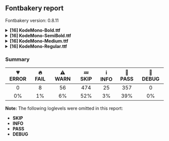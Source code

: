 ## Fontbakery report

Fontbakery version: 0.8.11

<details><summary><b>[16] KodeMono-Bold.ttf</b></summary><div><details><summary>🔥 <b>FAIL:</b> Ensure soft_dotted characters lose their dot when combined with marks that replace the dot. (<a href="https://font-bakery.readthedocs.io/en/stable/fontbakery/profiles/universal.html#com.google.fonts/check/soft_dotted">com.google.fonts/check/soft_dotted</a>)</summary><div>


* 🔥 **FAIL** The dot of soft dotted characters used in orthographies must disappear in the following strings: i̊ i̋ i̍ i̐ i̓ j̀ j́ j̃ j̄ j̈ j̑ į̀ į́ į̂ į̃ į̄ į̌

The dot of soft dotted characters should disappear in other cases, for example: i̅ i̇ ỉ ǐ i̎ ȉ ȋ i̒ i̔ i̖̅ i̖̇ ỉ̖ i̖̊ i̖̋ ǐ̖ i̖̍ i̖̎ ȉ̖ i̖̐ ȋ̖ [code: soft-dotted]
</div></details><details><summary>🔥 <b>FAIL:</b> Checking correctness of monospaced metadata. (<a href="https://font-bakery.readthedocs.io/en/stable/fontbakery/profiles/name.html#com.google.fonts/check/monospace">com.google.fonts/check/monospace</a>)</summary><div>


* 🔥 **FAIL** The PANOSE numbers are incorrect for a monospaced font. Note: Family Type is set to 0, which does not seem right. [code: mono-bad-panose]
* ⚠ **WARN** The OpenType spec recomments at https://learn.microsoft.com/en-us/typography/opentype/spec/recom#hhea-table that hhea.numberOfHMetrics be set to 3 but this font has 1 instead.
Please read https://github.com/fonttools/fonttools/issues/3014 to decide whether this makes sense for your font. [code: bad-numberOfHMetrics]
</div></details><details><summary>⚠ <b>WARN:</b> Checking OS/2 achVendID. (<a href="https://font-bakery.readthedocs.io/en/stable/fontbakery/profiles/googlefonts.html#com.google.fonts/check/vendor_id">com.google.fonts/check/vendor_id</a>)</summary><div>


* ⚠ **WARN** OS/2 VendorID value 'KDA ' is not yet recognized. If you registered it recently, then it's safe to ignore this warning message. Otherwise, you should set it to your own unique 4 character code, and register it with Microsoft at https://www.microsoft.com/typography/links/vendorlist.aspx
 [code: unknown]
</div></details><details><summary>⚠ <b>WARN:</b> License URL matches License text on name table? (<a href="https://font-bakery.readthedocs.io/en/stable/fontbakery/profiles/googlefonts.html#com.google.fonts/check/name/license_url">com.google.fonts/check/name/license_url</a>)</summary><div>


* ⚠ **WARN** Please consider using HTTPS URLs at name table entry [plat=3, enc=1, name=14] [code: http-in-license-info]
</div></details><details><summary>⚠ <b>WARN:</b> Check font follows the Google Fonts vertical metric schema (<a href="https://font-bakery.readthedocs.io/en/stable/fontbakery/profiles/googlefonts.html#com.google.fonts/check/vertical_metrics">com.google.fonts/check/vertical_metrics</a>)</summary><div>


* ⚠ **WARN** We recommend the absolute sum of the hhea metrics should be between 1.2-1.5x of the font's upm. This font has 1.549x (3098) [code: bad-hhea-range]
</div></details><details><summary>⚠ <b>WARN:</b> Ensure Stylistic Sets have description. (<a href="https://font-bakery.readthedocs.io/en/stable/fontbakery/profiles/googlefonts.html#com.google.fonts/check/stylisticset_description">com.google.fonts/check/stylisticset_description</a>)</summary><div>


* ⚠ **WARN** The stylistic set ss03 lacks a description string on the 'name' table. [code: missing-description]
* ⚠ **WARN** The stylistic set ss04 lacks a description string on the 'name' table. [code: missing-description]
* ⚠ **WARN** The stylistic set ss06 lacks a description string on the 'name' table. [code: missing-description]
* ⚠ **WARN** The stylistic set ss07 lacks a description string on the 'name' table. [code: missing-description]
* ⚠ **WARN** The stylistic set ss09 lacks a description string on the 'name' table. [code: missing-description]
* ⚠ **WARN** The stylistic set ss10 lacks a description string on the 'name' table. [code: missing-description]
</div></details><details><summary>⚠ <b>WARN:</b> Ensure fonts have ScriptLangTags declared on the 'meta' table. (<a href="https://font-bakery.readthedocs.io/en/stable/fontbakery/profiles/googlefonts.html#com.google.fonts/check/meta/script_lang_tags">com.google.fonts/check/meta/script_lang_tags</a>)</summary><div>


* ⚠ **WARN** This font file does not have a 'meta' table. [code: lacks-meta-table]
</div></details><details><summary>⚠ <b>WARN:</b> Glyph names are all valid? (<a href="https://font-bakery.readthedocs.io/en/stable/fontbakery/profiles/universal.html#com.google.fonts/check/valid_glyphnames">com.google.fonts/check/valid_glyphnames</a>)</summary><div>


* ⚠ **WARN** The following glyph names may be too long for some legacy systems which may expect a maximum 31-char length limit:
greater_greater_equal_middle.seq, greater_greater_hyphen_middle.seq, greater_greater_hyphen_start.seq and numbersign_underscore_parenleft.liga [code: legacy-long-names]
</div></details><details><summary>⚠ <b>WARN:</b> Check font contains no unreachable glyphs (<a href="https://font-bakery.readthedocs.io/en/stable/fontbakery/profiles/universal.html#com.google.fonts/check/unreachable_glyphs">com.google.fonts/check/unreachable_glyphs</a>)</summary><div>


* ⚠ **WARN** The following glyphs could not be reached by codepoint or substitution rules:

	- acute.case.loclPLK

	- at.spacer

	- braceright.spacer

	- commareversedbelowcomb.case

	- l.spacer

	- parenleft.spacer

	- strokelongoverlay 

	- strokeshortoverlay
 [code: unreachable-glyphs]
</div></details><details><summary>⚠ <b>WARN:</b> Check if each glyph has the recommended amount of contours. (<a href="https://font-bakery.readthedocs.io/en/stable/fontbakery/profiles/universal.html#com.google.fonts/check/contour_count">com.google.fonts/check/contour_count</a>)</summary><div>


* ⚠ **WARN** This check inspects the glyph outlines and detects the total number of contours in each of them. The expected values are infered from the typical ammounts of contours observed in a large collection of reference font families. The divergences listed below may simply indicate a significantly different design on some of your glyphs. On the other hand, some of these may flag actual bugs in the font such as glyphs mapped to an incorrect codepoint. Please consider reviewing the design and codepoint assignment of these to make sure they are correct.

The following glyphs do not have the recommended number of contours:

	- Glyph name: percent	Contours detected: 3	Expected: 5

	- Glyph name: Q	Contours detected: 1	Expected: 2

	- Glyph name: yen	Contours detected: 3	Expected: 1 or 2

	- Glyph name: copyright	Contours detected: 2	Expected: 3

	- Glyph name: softhyphen	Contours detected: 1	Expected: 0

	- Glyph name: Eth	Contours detected: 3	Expected: 2

	- Glyph name: aogonek	Contours detected: 3	Expected: 2

	- Glyph name: Dcroat	Contours detected: 3	Expected: 2

	- Glyph name: dcroat	Contours detected: 3	Expected: 2

	- Glyph name: eogonek	Contours detected: 3	Expected: 2

	- Glyph name: hbar	Contours detected: 2	Expected: 1

	- Glyph name: Lslash	Contours detected: 2	Expected: 1

	- Glyph name: lslash	Contours detected: 2	Expected: 1

	- Glyph name: Tbar	Contours detected: 2	Expected: 1

	- Glyph name: tbar	Contours detected: 2	Expected: 1

	- Glyph name: Uogonek	Contours detected: 2	Expected: 1

	- Glyph name: uogonek	Contours detected: 2	Expected: 1

	- Glyph name: perthousand	Contours detected: 4	Expected: 6 or 7

	- Glyph name: trademark	Contours detected: 1	Expected: 2

	- Glyph name: notalmostequal	Contours detected: 3	Expected: 1

	- Glyph name: Dcroat	Contours detected: 3	Expected: 2

	- Glyph name: Eth	Contours detected: 3	Expected: 2

	- Glyph name: Lslash	Contours detected: 2	Expected: 1

	- Glyph name: Q	Contours detected: 1	Expected: 2

	- Glyph name: Tbar	Contours detected: 2	Expected: 1

	- Glyph name: Uogonek	Contours detected: 2	Expected: 1

	- Glyph name: aogonek	Contours detected: 3	Expected: 2

	- Glyph name: copyright	Contours detected: 2	Expected: 3

	- Glyph name: dcroat	Contours detected: 3	Expected: 2

	- Glyph name: eogonek	Contours detected: 3	Expected: 2

	- Glyph name: hbar	Contours detected: 2	Expected: 1

	- Glyph name: lslash	Contours detected: 2	Expected: 1

	- Glyph name: percent	Contours detected: 3	Expected: 5

	- Glyph name: perthousand	Contours detected: 4	Expected: 6 or 7

	- Glyph name: tbar	Contours detected: 2	Expected: 1

	- Glyph name: trademark	Contours detected: 1	Expected: 2

	- Glyph name: uogonek	Contours detected: 2	Expected: 1 

	- Glyph name: yen	Contours detected: 3	Expected: 1 or 2
 [code: contour-count]
</div></details><details><summary>⚠ <b>WARN:</b> Does the font contain a soft hyphen? (<a href="https://font-bakery.readthedocs.io/en/stable/fontbakery/profiles/universal.html#com.google.fonts/check/soft_hyphen">com.google.fonts/check/soft_hyphen</a>)</summary><div>


* ⚠ **WARN** This font has a 'Soft Hyphen' character. [code: softhyphen]
</div></details><details><summary>⚠ <b>WARN:</b> Check glyphs in mark glyph class are non-spacing. (<a href="https://font-bakery.readthedocs.io/en/stable/fontbakery/profiles/gdef.html#com.google.fonts/check/gdef_spacing_marks">com.google.fonts/check/gdef_spacing_marks</a>)</summary><div>


* ⚠ **WARN** The following spacing glyphs may be in the GDEF mark glyph class by mistake:
	 acute (U+00B4), acute.case (unencoded), acutebelowcomb (U+0317), acutecomb (U+0301), breve (U+02D8), breve.case (unencoded), brevecomb (U+0306), breveinvertedcomb (U+0311), candraBinducomb (U+0310), caroncomb (U+030C), cedilla (U+00B8), cedilla.case (unencoded), cedillacomb (U+0327), circumflex (U+02C6), circumflexcomb (U+0302), commaabovecomb (U+0313), commaaboverightcomb (U+0315), commaaccentcomb (U+0326), commaaccentcomb.salt (unencoded), commabelowcomb.case (unencoded), commareversedabovecomb (U+0314), commareversedbelowcomb.case (unencoded), commaturnedabovecomb (U+0312), dblgravecomb (U+030F), dblvlinecomb (U+030E), dieresis (U+00A8), dieresis.case (unencoded), dieresiscomb (U+0308), dotaccent (U+02D9), dotaccent.case (unencoded), dotaccentcomb (U+0307), hookabovecomb (U+0309), hungarumlaut (U+02DD), hungarumlautcomb (U+030B), macron (U+00AF), macron.case (unencoded), macroncomb (U+0304), ogonek (U+02DB), ogonekcomb (U+0328), overlinecomb (U+0305), period_equal.cv32 (unencoded), quoteleft (U+2018), ring (U+02DA), ring.case (unencoded), ringcomb (U+030A), tilde (U+02DC), tilde.case (unencoded), tildecomb (U+0303) and vlinecomb (U+030D) [code: spacing-mark-glyphs]
</div></details><details><summary>⚠ <b>WARN:</b> Check mark characters are in GDEF mark glyph class. (<a href="https://font-bakery.readthedocs.io/en/stable/fontbakery/profiles/gdef.html#com.google.fonts/check/gdef_mark_chars">com.google.fonts/check/gdef_mark_chars</a>)</summary><div>


* ⚠ **WARN** The following mark characters could be in the GDEF mark glyph class:
	 gravebelowcomb (U+0316) and gravecomb (U+0300) [code: mark-chars]
</div></details><details><summary>⚠ <b>WARN:</b> Check GDEF mark glyph class doesn't have characters that are not marks. (<a href="https://font-bakery.readthedocs.io/en/stable/fontbakery/profiles/gdef.html#com.google.fonts/check/gdef_non_mark_chars">com.google.fonts/check/gdef_non_mark_chars</a>)</summary><div>


* ⚠ **WARN** The following non-mark characters should not be in the GDEF mark glyph class:
	 U+00A8, U+00AF, U+00B4, U+00B8, U+02C6, U+02D8, U+02D9, U+02DA, U+02DB, U+02DC, U+02DD and U+2018 [code: non-mark-chars]
</div></details><details><summary>⚠ <b>WARN:</b> Are there any misaligned on-curve points? (<a href="https://font-bakery.readthedocs.io/en/stable/fontbakery/profiles/<Section: Outline Correctness Checks>.html#com.google.fonts/check/outline_alignment_miss">com.google.fonts/check/outline_alignment_miss</a>)</summary><div>


* ⚠ **WARN** The following glyphs have on-curve points which have potentially incorrect y coordinates:

	* k (U+006B): X=528.0,Y=638.0 (should be at x-height 640?)

	* degree (U+00B0): X=833.0,Y=1448.0 (should be at cap-height 1450?)

	* degree (U+00B0): X=368.0,Y=1448.0 (should be at cap-height 1450?)

	* acircumflex (U+00E2): X=600.0,Y=1448.0 (should be at cap-height 1450?)

	* ebreve (U+0115): X=432.0,Y=1449.0 (should be at cap-height 1450?)

	* ebreve (U+0115): X=753.0,Y=1449.0 (should be at cap-height 1450?)

	* gbreve (U+011F): X=444.0,Y=1448.0 (should be at cap-height 1450?)

	* gbreve (U+011F): X=765.0,Y=1448.0 (should be at cap-height 1450?)

	* Iogonek (U+012E): X=480.0,Y=2.0 (should be at baseline 0?)

	* Iogonek (U+012E): X=720.0,Y=2.0 (should be at baseline 0?)

	* ncaron (U+0148): X=600.0,Y=1451.0 (should be at cap-height 1450?)

	* rcaron (U+0159): X=617.0,Y=1451.0 (should be at cap-height 1450?)

	* scaron (U+0161): X=585.0,Y=1451.0 (should be at cap-height 1450?)

	* zcaron (U+017E): X=600.0,Y=1451.0 (should be at cap-height 1450?)

	* ring (U+02DA): X=834.0,Y=1448.0 (should be at cap-height 1450?)

	* ring (U+02DA): X=369.0,Y=1448.0 (should be at cap-height 1450?)

	* ringcomb (U+030A): X=834.0,Y=1448.0 (should be at cap-height 1450?)

	* ringcomb (U+030A): X=369.0,Y=1448.0 (should be at cap-height 1450?)

	* perthousand (U+2030): X=719.0,Y=-1.0 (should be at baseline 0?) 

	* perthousand (U+2030): X=552.0,Y=-1.0 (should be at baseline 0?) [code: found-misalignments]
</div></details><details><summary>⚠ <b>WARN:</b> Are any segments inordinately short? (<a href="https://font-bakery.readthedocs.io/en/stable/fontbakery/profiles/<Section: Outline Correctness Checks>.html#com.google.fonts/check/outline_short_segments">com.google.fonts/check/outline_short_segments</a>)</summary><div>


* ⚠ **WARN** The following glyphs have segments which seem very short:

	* ampersand (U+0026) contains a short segment L<<917.0,530.0>--<880.0,530.0>>

	* two (U+0032) contains a short segment L<<360.0,232.0>--<360.0,224.0>>

	* five (U+0035) contains a short segment L<<360.0,1020.0>--<369.0,1000.0>>

	* seven (U+0037) contains a short segment L<<840.0,1192.0>--<840.0,1208.0>>

	* eight (U+0038) contains a short segment L<<290.0,684.0>--<278.0,684.0>>

	* B (U+0042) contains a short segment L<<867.0,814.0>--<876.0,814.0>>

	* M (U+004D) contains a short segment L<<360.0,1392.0>--<360.0,1370.0>>

	* M (U+004D) contains a short segment L<<510.0,756.0>--<510.0,788.0>>

	* N (U+004E) contains a short segment L<<376.0,1128.0>--<360.0,1128.0>>

	* S (U+0053) contains a short segment L<<817.0,224.0>--<840.0,243.0>>

	* W (U+0057) contains a short segment L<<415.0,282.0>--<424.0,282.0>>

	* W (U+0057) contains a short segment L<<788.0,281.0>--<796.0,281.0>>

	* Y (U+0059) contains a short segment L<<601.0,838.0>--<605.0,838.0>>

	* Z (U+005A) contains a short segment L<<940.0,855.0>--<961.0,855.0>>

	* Z (U+005A) contains a short segment L<<687.0,631.0>--<706.0,619.0>>

	* Z (U+005A) contains a short segment L<<360.0,260.0>--<360.0,224.0>>

	* Z (U+005A) contains a short segment L<<668.0,855.0>--<644.0,871.0>>

	* a (U+0061) contains a short segment L<<368.0,314.0>--<368.0,310.0>>

	* s (U+0073) contains a short segment L<<760.0,224.0>--<780.0,246.0>>

	* w (U+0077) contains a short segment L<<415.0,275.0>--<424.0,275.0>>

	* w (U+0077) contains a short segment L<<776.0,285.0>--<782.0,285.0>>

	* x (U+0078) contains a short segment L<<299.0,500.0>--<299.0,503.0>>

	* y (U+0079) contains a short segment L<<840.0,0.0>--<840.0,3.0>>

	* z (U+007A) contains a short segment L<<760.0,865.0>--<760.0,872.0>>

	* yen (U+00A5) contains a short segment L<<601.0,838.0>--<605.0,838.0>>

	* section (U+00A7) contains a short segment L<<755.0,224.0>--<775.0,246.0>>

	* ordfeminine (U+00AA) contains a short segment L<<389.0,881.0>--<389.0,878.0>>

	* mu (U+00B5) contains a short segment L<<400.0,0.0>--<386.0,26.0>>

	* Ntilde (U+00D1) contains a short segment L<<376.0,1128.0>--<360.0,1128.0>>

	* Yacute (U+00DD) contains a short segment L<<601.0,838.0>--<605.0,838.0>>

	* agrave (U+00E0) contains a short segment L<<368.0,314.0>--<368.0,310.0>>

	* aacute (U+00E1) contains a short segment L<<368.0,314.0>--<368.0,310.0>>

	* acircumflex (U+00E2) contains a short segment L<<368.0,314.0>--<368.0,310.0>>

	* atilde (U+00E3) contains a short segment L<<368.0,314.0>--<368.0,310.0>>

	* adieresis (U+00E4) contains a short segment L<<368.0,314.0>--<368.0,310.0>>

	* aring (U+00E5) contains a short segment L<<368.0,314.0>--<368.0,310.0>>

	* ae (U+00E6) contains a short segment L<<240.0,314.0>--<240.0,310.0>>

	* yacute (U+00FD) contains a short segment L<<840.0,0.0>--<840.0,3.0>>

	* ydieresis (U+00FF) contains a short segment L<<840.0,0.0>--<840.0,3.0>>

	* amacron (U+0101) contains a short segment L<<368.0,314.0>--<368.0,310.0>>

	* abreve (U+0103) contains a short segment L<<368.0,314.0>--<368.0,310.0>>

	* aogonek (U+0105) contains a short segment L<<368.0,314.0>--<368.0,310.0>>

	* ij (U+0133) contains a short segment L<<709.0,-33.0>--<709.0,-12.0>>

	* Nacute (U+0143) contains a short segment L<<376.0,1128.0>--<360.0,1128.0>>

	* Ncommaaccent (U+0145) contains a short segment L<<376.0,1128.0>--<360.0,1128.0>>

	* Ncaron (U+0147) contains a short segment L<<376.0,1128.0>--<360.0,1128.0>>

	* Eng (U+014A) contains a short segment L<<376.0,1128.0>--<360.0,1128.0>>

	* Sacute (U+015A) contains a short segment L<<817.0,224.0>--<840.0,243.0>>

	* sacute (U+015B) contains a short segment L<<760.0,224.0>--<780.0,246.0>>

	* Scircumflex (U+015C) contains a short segment L<<817.0,224.0>--<840.0,243.0>>

	* scircumflex (U+015D) contains a short segment L<<760.0,224.0>--<780.0,246.0>>

	* Scedilla (U+015E) contains a short segment L<<817.0,224.0>--<840.0,243.0>>

	* scedilla (U+015F) contains a short segment L<<760.0,224.0>--<780.0,246.0>>

	* Scaron (U+0160) contains a short segment L<<817.0,224.0>--<840.0,243.0>>

	* scaron (U+0161) contains a short segment L<<760.0,224.0>--<780.0,246.0>>

	* Wcircumflex (U+0174) contains a short segment L<<415.0,282.0>--<424.0,282.0>>

	* Wcircumflex (U+0174) contains a short segment L<<788.0,281.0>--<796.0,281.0>>

	* wcircumflex (U+0175) contains a short segment L<<415.0,275.0>--<424.0,275.0>>

	* wcircumflex (U+0175) contains a short segment L<<776.0,285.0>--<782.0,285.0>>

	* Ycircumflex (U+0176) contains a short segment L<<601.0,838.0>--<605.0,838.0>>

	* ycircumflex (U+0177) contains a short segment L<<840.0,0.0>--<840.0,3.0>>

	* Ydieresis (U+0178) contains a short segment L<<601.0,838.0>--<605.0,838.0>>

	* Zacute (U+0179) contains a short segment L<<940.0,855.0>--<961.0,855.0>>

	* Zacute (U+0179) contains a short segment L<<687.0,631.0>--<706.0,619.0>>

	* Zacute (U+0179) contains a short segment L<<360.0,260.0>--<360.0,224.0>>

	* Zacute (U+0179) contains a short segment L<<668.0,855.0>--<644.0,871.0>>

	* zacute (U+017A) contains a short segment L<<760.0,865.0>--<760.0,872.0>>

	* Zdotaccent (U+017B) contains a short segment L<<940.0,855.0>--<961.0,855.0>>

	* Zdotaccent (U+017B) contains a short segment L<<687.0,631.0>--<706.0,619.0>>

	* Zdotaccent (U+017B) contains a short segment L<<360.0,260.0>--<360.0,224.0>>

	* Zdotaccent (U+017B) contains a short segment L<<668.0,855.0>--<644.0,871.0>>

	* zdotaccent (U+017C) contains a short segment L<<760.0,865.0>--<760.0,872.0>>

	* Zcaron (U+017D) contains a short segment L<<940.0,855.0>--<961.0,855.0>>

	* Zcaron (U+017D) contains a short segment L<<687.0,631.0>--<706.0,619.0>>

	* Zcaron (U+017D) contains a short segment L<<360.0,260.0>--<360.0,224.0>>

	* Zcaron (U+017D) contains a short segment L<<668.0,855.0>--<644.0,871.0>>

	* zcaron (U+017E) contains a short segment L<<760.0,865.0>--<760.0,872.0>>

	* florin (U+0192) contains a short segment L<<500.0,0.0>--<498.0,0.0>>

	* aeacute (U+01FD) contains a short segment L<<240.0,314.0>--<240.0,310.0>>

	* Scommaaccent (U+0218) contains a short segment L<<817.0,224.0>--<840.0,243.0>>

	* scommaaccent (U+0219) contains a short segment L<<760.0,224.0>--<780.0,246.0>>

	* mu (U+03BC) contains a short segment L<<400.0,0.0>--<386.0,26.0>>

	* Wgrave (U+1E80) contains a short segment L<<415.0,282.0>--<424.0,282.0>>

	* Wgrave (U+1E80) contains a short segment L<<788.0,281.0>--<796.0,281.0>>

	* wgrave (U+1E81) contains a short segment L<<415.0,275.0>--<424.0,275.0>>

	* wgrave (U+1E81) contains a short segment L<<776.0,285.0>--<782.0,285.0>>

	* Wacute (U+1E82) contains a short segment L<<415.0,282.0>--<424.0,282.0>>

	* Wacute (U+1E82) contains a short segment L<<788.0,281.0>--<796.0,281.0>>

	* wacute (U+1E83) contains a short segment L<<415.0,275.0>--<424.0,275.0>>

	* wacute (U+1E83) contains a short segment L<<776.0,285.0>--<782.0,285.0>>

	* Wdieresis (U+1E84) contains a short segment L<<415.0,282.0>--<424.0,282.0>>

	* Wdieresis (U+1E84) contains a short segment L<<788.0,281.0>--<796.0,281.0>>

	* wdieresis (U+1E85) contains a short segment L<<415.0,275.0>--<424.0,275.0>>

	* wdieresis (U+1E85) contains a short segment L<<776.0,285.0>--<782.0,285.0>>

	* Ygrave (U+1EF2) contains a short segment L<<601.0,838.0>--<605.0,838.0>>

	* ygrave (U+1EF3) contains a short segment L<<840.0,0.0>--<840.0,3.0>>

	* trademark (U+2122) contains a short segment L<<784.0,939.0>--<784.0,942.0>>

	* lozenge (U+25CA) contains a short segment L<<604.0,1180.0>--<596.0,1180.0>> 

	* lozenge (U+25CA) contains a short segment L<<596.0,187.0>--<604.0,187.0>> [code: found-short-segments]
</div></details><br></div></details><details><summary><b>[16] KodeMono-SemiBold.ttf</b></summary><div><details><summary>🔥 <b>FAIL:</b> Ensure soft_dotted characters lose their dot when combined with marks that replace the dot. (<a href="https://font-bakery.readthedocs.io/en/stable/fontbakery/profiles/universal.html#com.google.fonts/check/soft_dotted">com.google.fonts/check/soft_dotted</a>)</summary><div>


* 🔥 **FAIL** The dot of soft dotted characters used in orthographies must disappear in the following strings: i̊ i̋ i̍ i̐ i̓ j̀ j́ j̃ j̄ j̈ j̑ į̀ į́ į̂ į̃ į̄ į̌

The dot of soft dotted characters should disappear in other cases, for example: i̅ i̇ ỉ ǐ i̎ ȉ ȋ i̒ i̔ i̖̅ i̖̇ ỉ̖ i̖̊ i̖̋ ǐ̖ i̖̍ i̖̎ ȉ̖ i̖̐ ȋ̖ [code: soft-dotted]
</div></details><details><summary>🔥 <b>FAIL:</b> Checking correctness of monospaced metadata. (<a href="https://font-bakery.readthedocs.io/en/stable/fontbakery/profiles/name.html#com.google.fonts/check/monospace">com.google.fonts/check/monospace</a>)</summary><div>


* 🔥 **FAIL** The PANOSE numbers are incorrect for a monospaced font. Note: Family Type is set to 0, which does not seem right. [code: mono-bad-panose]
* ⚠ **WARN** The OpenType spec recomments at https://learn.microsoft.com/en-us/typography/opentype/spec/recom#hhea-table that hhea.numberOfHMetrics be set to 3 but this font has 1 instead.
Please read https://github.com/fonttools/fonttools/issues/3014 to decide whether this makes sense for your font. [code: bad-numberOfHMetrics]
</div></details><details><summary>⚠ <b>WARN:</b> Checking OS/2 achVendID. (<a href="https://font-bakery.readthedocs.io/en/stable/fontbakery/profiles/googlefonts.html#com.google.fonts/check/vendor_id">com.google.fonts/check/vendor_id</a>)</summary><div>


* ⚠ **WARN** OS/2 VendorID value 'KDA ' is not yet recognized. If you registered it recently, then it's safe to ignore this warning message. Otherwise, you should set it to your own unique 4 character code, and register it with Microsoft at https://www.microsoft.com/typography/links/vendorlist.aspx
 [code: unknown]
</div></details><details><summary>⚠ <b>WARN:</b> License URL matches License text on name table? (<a href="https://font-bakery.readthedocs.io/en/stable/fontbakery/profiles/googlefonts.html#com.google.fonts/check/name/license_url">com.google.fonts/check/name/license_url</a>)</summary><div>


* ⚠ **WARN** Please consider using HTTPS URLs at name table entry [plat=3, enc=1, name=14] [code: http-in-license-info]
</div></details><details><summary>⚠ <b>WARN:</b> Check font follows the Google Fonts vertical metric schema (<a href="https://font-bakery.readthedocs.io/en/stable/fontbakery/profiles/googlefonts.html#com.google.fonts/check/vertical_metrics">com.google.fonts/check/vertical_metrics</a>)</summary><div>


* ⚠ **WARN** We recommend the absolute sum of the hhea metrics should be between 1.2-1.5x of the font's upm. This font has 1.549x (3098) [code: bad-hhea-range]
</div></details><details><summary>⚠ <b>WARN:</b> Ensure Stylistic Sets have description. (<a href="https://font-bakery.readthedocs.io/en/stable/fontbakery/profiles/googlefonts.html#com.google.fonts/check/stylisticset_description">com.google.fonts/check/stylisticset_description</a>)</summary><div>


* ⚠ **WARN** The stylistic set ss03 lacks a description string on the 'name' table. [code: missing-description]
* ⚠ **WARN** The stylistic set ss04 lacks a description string on the 'name' table. [code: missing-description]
* ⚠ **WARN** The stylistic set ss06 lacks a description string on the 'name' table. [code: missing-description]
* ⚠ **WARN** The stylistic set ss07 lacks a description string on the 'name' table. [code: missing-description]
* ⚠ **WARN** The stylistic set ss09 lacks a description string on the 'name' table. [code: missing-description]
* ⚠ **WARN** The stylistic set ss10 lacks a description string on the 'name' table. [code: missing-description]
</div></details><details><summary>⚠ <b>WARN:</b> Ensure fonts have ScriptLangTags declared on the 'meta' table. (<a href="https://font-bakery.readthedocs.io/en/stable/fontbakery/profiles/googlefonts.html#com.google.fonts/check/meta/script_lang_tags">com.google.fonts/check/meta/script_lang_tags</a>)</summary><div>


* ⚠ **WARN** This font file does not have a 'meta' table. [code: lacks-meta-table]
</div></details><details><summary>⚠ <b>WARN:</b> Glyph names are all valid? (<a href="https://font-bakery.readthedocs.io/en/stable/fontbakery/profiles/universal.html#com.google.fonts/check/valid_glyphnames">com.google.fonts/check/valid_glyphnames</a>)</summary><div>


* ⚠ **WARN** The following glyph names may be too long for some legacy systems which may expect a maximum 31-char length limit:
greater_greater_equal_middle.seq, greater_greater_hyphen_middle.seq, greater_greater_hyphen_start.seq and numbersign_underscore_parenleft.liga [code: legacy-long-names]
</div></details><details><summary>⚠ <b>WARN:</b> Check font contains no unreachable glyphs (<a href="https://font-bakery.readthedocs.io/en/stable/fontbakery/profiles/universal.html#com.google.fonts/check/unreachable_glyphs">com.google.fonts/check/unreachable_glyphs</a>)</summary><div>


* ⚠ **WARN** The following glyphs could not be reached by codepoint or substitution rules:

	- acute.case.loclPLK

	- at.spacer

	- braceright.spacer

	- commareversedbelowcomb.case

	- l.spacer

	- parenleft.spacer

	- strokelongoverlay 

	- strokeshortoverlay
 [code: unreachable-glyphs]
</div></details><details><summary>⚠ <b>WARN:</b> Check if each glyph has the recommended amount of contours. (<a href="https://font-bakery.readthedocs.io/en/stable/fontbakery/profiles/universal.html#com.google.fonts/check/contour_count">com.google.fonts/check/contour_count</a>)</summary><div>


* ⚠ **WARN** This check inspects the glyph outlines and detects the total number of contours in each of them. The expected values are infered from the typical ammounts of contours observed in a large collection of reference font families. The divergences listed below may simply indicate a significantly different design on some of your glyphs. On the other hand, some of these may flag actual bugs in the font such as glyphs mapped to an incorrect codepoint. Please consider reviewing the design and codepoint assignment of these to make sure they are correct.

The following glyphs do not have the recommended number of contours:

	- Glyph name: percent	Contours detected: 3	Expected: 5

	- Glyph name: Q	Contours detected: 1	Expected: 2

	- Glyph name: yen	Contours detected: 3	Expected: 1 or 2

	- Glyph name: copyright	Contours detected: 2	Expected: 3

	- Glyph name: softhyphen	Contours detected: 1	Expected: 0

	- Glyph name: Eth	Contours detected: 3	Expected: 2

	- Glyph name: aogonek	Contours detected: 3	Expected: 2

	- Glyph name: Dcroat	Contours detected: 3	Expected: 2

	- Glyph name: dcroat	Contours detected: 3	Expected: 2

	- Glyph name: eogonek	Contours detected: 3	Expected: 2

	- Glyph name: hbar	Contours detected: 2	Expected: 1

	- Glyph name: Lslash	Contours detected: 2	Expected: 1

	- Glyph name: lslash	Contours detected: 2	Expected: 1

	- Glyph name: Tbar	Contours detected: 2	Expected: 1

	- Glyph name: tbar	Contours detected: 2	Expected: 1

	- Glyph name: Uogonek	Contours detected: 2	Expected: 1

	- Glyph name: uogonek	Contours detected: 2	Expected: 1

	- Glyph name: dblgravecomb	Contours detected: 1	Expected: 2

	- Glyph name: perthousand	Contours detected: 4	Expected: 6 or 7

	- Glyph name: trademark	Contours detected: 1	Expected: 2

	- Glyph name: notalmostequal	Contours detected: 3	Expected: 1

	- Glyph name: Dcroat	Contours detected: 3	Expected: 2

	- Glyph name: Eth	Contours detected: 3	Expected: 2

	- Glyph name: Lslash	Contours detected: 2	Expected: 1

	- Glyph name: Q	Contours detected: 1	Expected: 2

	- Glyph name: Tbar	Contours detected: 2	Expected: 1

	- Glyph name: Uogonek	Contours detected: 2	Expected: 1

	- Glyph name: aogonek	Contours detected: 3	Expected: 2

	- Glyph name: copyright	Contours detected: 2	Expected: 3

	- Glyph name: dcroat	Contours detected: 3	Expected: 2

	- Glyph name: eogonek	Contours detected: 3	Expected: 2

	- Glyph name: hbar	Contours detected: 2	Expected: 1

	- Glyph name: lslash	Contours detected: 2	Expected: 1

	- Glyph name: percent	Contours detected: 3	Expected: 5

	- Glyph name: perthousand	Contours detected: 4	Expected: 6 or 7

	- Glyph name: tbar	Contours detected: 2	Expected: 1

	- Glyph name: trademark	Contours detected: 1	Expected: 2

	- Glyph name: uogonek	Contours detected: 2	Expected: 1 

	- Glyph name: yen	Contours detected: 3	Expected: 1 or 2
 [code: contour-count]
</div></details><details><summary>⚠ <b>WARN:</b> Does the font contain a soft hyphen? (<a href="https://font-bakery.readthedocs.io/en/stable/fontbakery/profiles/universal.html#com.google.fonts/check/soft_hyphen">com.google.fonts/check/soft_hyphen</a>)</summary><div>


* ⚠ **WARN** This font has a 'Soft Hyphen' character. [code: softhyphen]
</div></details><details><summary>⚠ <b>WARN:</b> Check glyphs in mark glyph class are non-spacing. (<a href="https://font-bakery.readthedocs.io/en/stable/fontbakery/profiles/gdef.html#com.google.fonts/check/gdef_spacing_marks">com.google.fonts/check/gdef_spacing_marks</a>)</summary><div>


* ⚠ **WARN** The following spacing glyphs may be in the GDEF mark glyph class by mistake:
	 acute (U+00B4), acute.case (unencoded), acutebelowcomb (U+0317), acutecomb (U+0301), breve (U+02D8), breve.case (unencoded), brevecomb (U+0306), breveinvertedcomb (U+0311), candraBinducomb (U+0310), caroncomb (U+030C), cedilla (U+00B8), cedilla.case (unencoded), cedillacomb (U+0327), circumflex (U+02C6), circumflexcomb (U+0302), commaabovecomb (U+0313), commaaboverightcomb (U+0315), commaaccentcomb (U+0326), commaaccentcomb.salt (unencoded), commabelowcomb.case (unencoded), commareversedabovecomb (U+0314), commareversedbelowcomb.case (unencoded), commaturnedabovecomb (U+0312), dblgravecomb (U+030F), dblvlinecomb (U+030E), dieresis (U+00A8), dieresis.case (unencoded), dieresiscomb (U+0308), dotaccent (U+02D9), dotaccent.case (unencoded), dotaccentcomb (U+0307), hookabovecomb (U+0309), hungarumlaut (U+02DD), hungarumlautcomb (U+030B), macron (U+00AF), macron.case (unencoded), macroncomb (U+0304), ogonek (U+02DB), ogonekcomb (U+0328), overlinecomb (U+0305), period_equal.cv32 (unencoded), quoteleft (U+2018), ring (U+02DA), ring.case (unencoded), ringcomb (U+030A), tilde (U+02DC), tilde.case (unencoded), tildecomb (U+0303) and vlinecomb (U+030D) [code: spacing-mark-glyphs]
</div></details><details><summary>⚠ <b>WARN:</b> Check mark characters are in GDEF mark glyph class. (<a href="https://font-bakery.readthedocs.io/en/stable/fontbakery/profiles/gdef.html#com.google.fonts/check/gdef_mark_chars">com.google.fonts/check/gdef_mark_chars</a>)</summary><div>


* ⚠ **WARN** The following mark characters could be in the GDEF mark glyph class:
	 gravebelowcomb (U+0316) and gravecomb (U+0300) [code: mark-chars]
</div></details><details><summary>⚠ <b>WARN:</b> Check GDEF mark glyph class doesn't have characters that are not marks. (<a href="https://font-bakery.readthedocs.io/en/stable/fontbakery/profiles/gdef.html#com.google.fonts/check/gdef_non_mark_chars">com.google.fonts/check/gdef_non_mark_chars</a>)</summary><div>


* ⚠ **WARN** The following non-mark characters should not be in the GDEF mark glyph class:
	 U+00A8, U+00AF, U+00B4, U+00B8, U+02C6, U+02D8, U+02D9, U+02DA, U+02DB, U+02DC, U+02DD and U+2018 [code: non-mark-chars]
</div></details><details><summary>⚠ <b>WARN:</b> Are there any misaligned on-curve points? (<a href="https://font-bakery.readthedocs.io/en/stable/fontbakery/profiles/<Section: Outline Correctness Checks>.html#com.google.fonts/check/outline_alignment_miss">com.google.fonts/check/outline_alignment_miss</a>)</summary><div>


* ⚠ **WARN** The following glyphs have on-curve points which have potentially incorrect y coordinates:

	* Eogonek (U+0118): X=852.0,Y=-1.0 (should be at baseline 0?)

	* iogonek (U+012F): X=573.0,Y=-1.0 (should be at baseline 0?)

	* jcircumflex (U+0135): X=775.0,Y=1435.0 (should be at cap-height 1433?)

	* obreve (U+014F): X=227.0,Y=1434.0 (should be at cap-height 1433?)

	* obreve (U+014F): X=973.0,Y=1434.0 (should be at cap-height 1433?)

	* umacron (U+016B): X=313.0,Y=1435.0 (should be at cap-height 1433?) 

	* umacron (U+016B): X=887.0,Y=1435.0 (should be at cap-height 1433?) [code: found-misalignments]
</div></details><details><summary>⚠ <b>WARN:</b> Are any segments inordinately short? (<a href="https://font-bakery.readthedocs.io/en/stable/fontbakery/profiles/<Section: Outline Correctness Checks>.html#com.google.fonts/check/outline_short_segments">com.google.fonts/check/outline_short_segments</a>)</summary><div>


* ⚠ **WARN** The following glyphs have segments which seem very short:

	* two (U+0032) contains a short segment L<<347.0,224.0>--<347.0,197.0>>

	* five (U+0035) contains a short segment L<<347.0,1007.0>--<357.0,987.0>>

	* eight (U+0038) contains a short segment L<<308.0,680.0>--<293.0,680.0>>

	* M (U+004D) contains a short segment L<<347.0,1392.0>--<347.0,1359.0>>

	* M (U+004D) contains a short segment L<<510.0,769.0>--<510.0,792.0>>

	* N (U+004E) contains a short segment L<<383.0,1168.0>--<347.0,1168.0>>

	* S (U+0053) contains a short segment L<<822.0,197.0>--<853.0,224.0>>

	* W (U+0057) contains a short segment L<<388.0,236.0>--<411.0,236.0>>

	* W (U+0057) contains a short segment L<<798.0,235.0>--<819.0,235.0>>

	* Y (U+0059) contains a short segment L<<599.0,830.0>--<603.0,830.0>>

	* Z (U+005A) contains a short segment L<<908.0,842.0>--<934.0,842.0>>

	* a (U+0061) contains a short segment L<<352.0,301.0>--<352.0,293.0>>

	* w (U+0077) contains a short segment L<<402.0,232.0>--<411.0,232.0>>

	* w (U+0077) contains a short segment L<<789.0,238.0>--<795.0,238.0>>

	* x (U+0078) contains a short segment L<<318.0,493.0>--<318.0,496.0>>

	* y (U+0079) contains a short segment L<<853.0,-19.0>--<853.0,3.0>>

	* z (U+007A) contains a short segment L<<800.0,873.0>--<800.0,885.0>>

	* yen (U+00A5) contains a short segment L<<599.0,830.0>--<603.0,830.0>>

	* section (U+00A7) contains a short segment L<<763.0,197.0>--<790.0,227.0>>

	* ordfeminine (U+00AA) contains a short segment L<<374.0,870.0>--<374.0,864.0>>

	* mu (U+00B5) contains a short segment L<<387.0,0.0>--<372.0,26.0>>

	* Ntilde (U+00D1) contains a short segment L<<383.0,1168.0>--<347.0,1168.0>>

	* Yacute (U+00DD) contains a short segment L<<599.0,830.0>--<603.0,830.0>>

	* agrave (U+00E0) contains a short segment L<<352.0,301.0>--<352.0,293.0>>

	* aacute (U+00E1) contains a short segment L<<352.0,301.0>--<352.0,293.0>>

	* acircumflex (U+00E2) contains a short segment L<<352.0,301.0>--<352.0,293.0>>

	* atilde (U+00E3) contains a short segment L<<352.0,301.0>--<352.0,293.0>>

	* adieresis (U+00E4) contains a short segment L<<352.0,301.0>--<352.0,293.0>>

	* aring (U+00E5) contains a short segment L<<352.0,301.0>--<352.0,293.0>>

	* yacute (U+00FD) contains a short segment L<<853.0,-19.0>--<853.0,3.0>>

	* ydieresis (U+00FF) contains a short segment L<<853.0,-19.0>--<853.0,3.0>>

	* amacron (U+0101) contains a short segment L<<352.0,301.0>--<352.0,293.0>>

	* abreve (U+0103) contains a short segment L<<352.0,301.0>--<352.0,293.0>>

	* aogonek (U+0105) contains a short segment L<<352.0,301.0>--<352.0,293.0>>

	* ij (U+0133) contains a short segment L<<726.0,-41.0>--<726.0,-17.0>>

	* Nacute (U+0143) contains a short segment L<<383.0,1168.0>--<347.0,1168.0>>

	* Ncommaaccent (U+0145) contains a short segment L<<383.0,1168.0>--<347.0,1168.0>>

	* Ncaron (U+0147) contains a short segment L<<383.0,1168.0>--<347.0,1168.0>>

	* Eng (U+014A) contains a short segment L<<383.0,1168.0>--<347.0,1168.0>>

	* Sacute (U+015A) contains a short segment L<<822.0,197.0>--<853.0,224.0>>

	* Scircumflex (U+015C) contains a short segment L<<822.0,197.0>--<853.0,224.0>>

	* Scedilla (U+015E) contains a short segment L<<822.0,197.0>--<853.0,224.0>>

	* Scaron (U+0160) contains a short segment L<<822.0,197.0>--<853.0,224.0>>

	* Wcircumflex (U+0174) contains a short segment L<<388.0,236.0>--<411.0,236.0>>

	* Wcircumflex (U+0174) contains a short segment L<<798.0,235.0>--<819.0,235.0>>

	* wcircumflex (U+0175) contains a short segment L<<402.0,232.0>--<411.0,232.0>>

	* wcircumflex (U+0175) contains a short segment L<<789.0,238.0>--<795.0,238.0>>

	* Ycircumflex (U+0176) contains a short segment L<<599.0,830.0>--<603.0,830.0>>

	* ycircumflex (U+0177) contains a short segment L<<853.0,-19.0>--<853.0,3.0>>

	* Ydieresis (U+0178) contains a short segment L<<599.0,830.0>--<603.0,830.0>>

	* Zacute (U+0179) contains a short segment L<<908.0,842.0>--<934.0,842.0>>

	* zacute (U+017A) contains a short segment L<<800.0,873.0>--<800.0,885.0>>

	* Zdotaccent (U+017B) contains a short segment L<<908.0,842.0>--<934.0,842.0>>

	* zdotaccent (U+017C) contains a short segment L<<800.0,873.0>--<800.0,885.0>>

	* Zcaron (U+017D) contains a short segment L<<908.0,842.0>--<934.0,842.0>>

	* zcaron (U+017E) contains a short segment L<<800.0,873.0>--<800.0,885.0>>

	* florin (U+0192) contains a short segment L<<487.0,0.0>--<485.0,0.0>>

	* Scommaaccent (U+0218) contains a short segment L<<822.0,197.0>--<853.0,224.0>>

	* mu (U+03BC) contains a short segment L<<387.0,0.0>--<372.0,26.0>>

	* Wgrave (U+1E80) contains a short segment L<<388.0,236.0>--<411.0,236.0>>

	* Wgrave (U+1E80) contains a short segment L<<798.0,235.0>--<819.0,235.0>>

	* wgrave (U+1E81) contains a short segment L<<402.0,232.0>--<411.0,232.0>>

	* wgrave (U+1E81) contains a short segment L<<789.0,238.0>--<795.0,238.0>>

	* Wacute (U+1E82) contains a short segment L<<388.0,236.0>--<411.0,236.0>>

	* Wacute (U+1E82) contains a short segment L<<798.0,235.0>--<819.0,235.0>>

	* wacute (U+1E83) contains a short segment L<<402.0,232.0>--<411.0,232.0>>

	* wacute (U+1E83) contains a short segment L<<789.0,238.0>--<795.0,238.0>>

	* Wdieresis (U+1E84) contains a short segment L<<388.0,236.0>--<411.0,236.0>>

	* Wdieresis (U+1E84) contains a short segment L<<798.0,235.0>--<819.0,235.0>>

	* wdieresis (U+1E85) contains a short segment L<<402.0,232.0>--<411.0,232.0>>

	* wdieresis (U+1E85) contains a short segment L<<789.0,238.0>--<795.0,238.0>>

	* Ygrave (U+1EF2) contains a short segment L<<599.0,830.0>--<603.0,830.0>>

	* ygrave (U+1EF3) contains a short segment L<<853.0,-19.0>--<853.0,3.0>>

	* trademark (U+2122) contains a short segment L<<784.0,939.0>--<784.0,942.0>>

	* lozenge (U+25CA) contains a short segment L<<604.0,1212.0>--<596.0,1212.0>> 

	* lozenge (U+25CA) contains a short segment L<<596.0,157.0>--<604.0,157.0>> [code: found-short-segments]
</div></details><br></div></details><details><summary><b>[16] KodeMono-Medium.ttf</b></summary><div><details><summary>🔥 <b>FAIL:</b> Ensure soft_dotted characters lose their dot when combined with marks that replace the dot. (<a href="https://font-bakery.readthedocs.io/en/stable/fontbakery/profiles/universal.html#com.google.fonts/check/soft_dotted">com.google.fonts/check/soft_dotted</a>)</summary><div>


* 🔥 **FAIL** The dot of soft dotted characters used in orthographies must disappear in the following strings: i̊ i̋ i̍ i̐ i̓ j̀ j́ j̃ j̄ j̈ j̑ į̀ į́ į̂ į̃ į̄ į̌

The dot of soft dotted characters should disappear in other cases, for example: i̅ i̇ ỉ ǐ i̎ ȉ ȋ i̒ i̔ i̖̅ i̖̇ ỉ̖ i̖̊ i̖̋ ǐ̖ i̖̍ i̖̎ ȉ̖ i̖̐ ȋ̖ [code: soft-dotted]
</div></details><details><summary>🔥 <b>FAIL:</b> Checking correctness of monospaced metadata. (<a href="https://font-bakery.readthedocs.io/en/stable/fontbakery/profiles/name.html#com.google.fonts/check/monospace">com.google.fonts/check/monospace</a>)</summary><div>


* 🔥 **FAIL** The PANOSE numbers are incorrect for a monospaced font. Note: Family Type is set to 0, which does not seem right. [code: mono-bad-panose]
* ⚠ **WARN** The OpenType spec recomments at https://learn.microsoft.com/en-us/typography/opentype/spec/recom#hhea-table that hhea.numberOfHMetrics be set to 3 but this font has 1 instead.
Please read https://github.com/fonttools/fonttools/issues/3014 to decide whether this makes sense for your font. [code: bad-numberOfHMetrics]
</div></details><details><summary>⚠ <b>WARN:</b> Checking OS/2 achVendID. (<a href="https://font-bakery.readthedocs.io/en/stable/fontbakery/profiles/googlefonts.html#com.google.fonts/check/vendor_id">com.google.fonts/check/vendor_id</a>)</summary><div>


* ⚠ **WARN** OS/2 VendorID value 'KDA ' is not yet recognized. If you registered it recently, then it's safe to ignore this warning message. Otherwise, you should set it to your own unique 4 character code, and register it with Microsoft at https://www.microsoft.com/typography/links/vendorlist.aspx
 [code: unknown]
</div></details><details><summary>⚠ <b>WARN:</b> License URL matches License text on name table? (<a href="https://font-bakery.readthedocs.io/en/stable/fontbakery/profiles/googlefonts.html#com.google.fonts/check/name/license_url">com.google.fonts/check/name/license_url</a>)</summary><div>


* ⚠ **WARN** Please consider using HTTPS URLs at name table entry [plat=3, enc=1, name=14] [code: http-in-license-info]
</div></details><details><summary>⚠ <b>WARN:</b> Check font follows the Google Fonts vertical metric schema (<a href="https://font-bakery.readthedocs.io/en/stable/fontbakery/profiles/googlefonts.html#com.google.fonts/check/vertical_metrics">com.google.fonts/check/vertical_metrics</a>)</summary><div>


* ⚠ **WARN** We recommend the absolute sum of the hhea metrics should be between 1.2-1.5x of the font's upm. This font has 1.549x (3098) [code: bad-hhea-range]
</div></details><details><summary>⚠ <b>WARN:</b> Ensure Stylistic Sets have description. (<a href="https://font-bakery.readthedocs.io/en/stable/fontbakery/profiles/googlefonts.html#com.google.fonts/check/stylisticset_description">com.google.fonts/check/stylisticset_description</a>)</summary><div>


* ⚠ **WARN** The stylistic set ss03 lacks a description string on the 'name' table. [code: missing-description]
* ⚠ **WARN** The stylistic set ss04 lacks a description string on the 'name' table. [code: missing-description]
* ⚠ **WARN** The stylistic set ss06 lacks a description string on the 'name' table. [code: missing-description]
* ⚠ **WARN** The stylistic set ss07 lacks a description string on the 'name' table. [code: missing-description]
* ⚠ **WARN** The stylistic set ss09 lacks a description string on the 'name' table. [code: missing-description]
* ⚠ **WARN** The stylistic set ss10 lacks a description string on the 'name' table. [code: missing-description]
</div></details><details><summary>⚠ <b>WARN:</b> Ensure fonts have ScriptLangTags declared on the 'meta' table. (<a href="https://font-bakery.readthedocs.io/en/stable/fontbakery/profiles/googlefonts.html#com.google.fonts/check/meta/script_lang_tags">com.google.fonts/check/meta/script_lang_tags</a>)</summary><div>


* ⚠ **WARN** This font file does not have a 'meta' table. [code: lacks-meta-table]
</div></details><details><summary>⚠ <b>WARN:</b> Glyph names are all valid? (<a href="https://font-bakery.readthedocs.io/en/stable/fontbakery/profiles/universal.html#com.google.fonts/check/valid_glyphnames">com.google.fonts/check/valid_glyphnames</a>)</summary><div>


* ⚠ **WARN** The following glyph names may be too long for some legacy systems which may expect a maximum 31-char length limit:
greater_greater_equal_middle.seq, greater_greater_hyphen_middle.seq, greater_greater_hyphen_start.seq and numbersign_underscore_parenleft.liga [code: legacy-long-names]
</div></details><details><summary>⚠ <b>WARN:</b> Check font contains no unreachable glyphs (<a href="https://font-bakery.readthedocs.io/en/stable/fontbakery/profiles/universal.html#com.google.fonts/check/unreachable_glyphs">com.google.fonts/check/unreachable_glyphs</a>)</summary><div>


* ⚠ **WARN** The following glyphs could not be reached by codepoint or substitution rules:

	- acute.case.loclPLK

	- at.spacer

	- braceright.spacer

	- commareversedbelowcomb.case

	- l.spacer

	- parenleft.spacer

	- strokelongoverlay 

	- strokeshortoverlay
 [code: unreachable-glyphs]
</div></details><details><summary>⚠ <b>WARN:</b> Check if each glyph has the recommended amount of contours. (<a href="https://font-bakery.readthedocs.io/en/stable/fontbakery/profiles/universal.html#com.google.fonts/check/contour_count">com.google.fonts/check/contour_count</a>)</summary><div>


* ⚠ **WARN** This check inspects the glyph outlines and detects the total number of contours in each of them. The expected values are infered from the typical ammounts of contours observed in a large collection of reference font families. The divergences listed below may simply indicate a significantly different design on some of your glyphs. On the other hand, some of these may flag actual bugs in the font such as glyphs mapped to an incorrect codepoint. Please consider reviewing the design and codepoint assignment of these to make sure they are correct.

The following glyphs do not have the recommended number of contours:

	- Glyph name: percent	Contours detected: 3	Expected: 5

	- Glyph name: Q	Contours detected: 1	Expected: 2

	- Glyph name: yen	Contours detected: 3	Expected: 1 or 2

	- Glyph name: copyright	Contours detected: 2	Expected: 3

	- Glyph name: softhyphen	Contours detected: 1	Expected: 0

	- Glyph name: Eth	Contours detected: 3	Expected: 2

	- Glyph name: aogonek	Contours detected: 3	Expected: 2

	- Glyph name: Dcroat	Contours detected: 3	Expected: 2

	- Glyph name: dcroat	Contours detected: 3	Expected: 2

	- Glyph name: eogonek	Contours detected: 3	Expected: 2

	- Glyph name: hbar	Contours detected: 2	Expected: 1

	- Glyph name: Lslash	Contours detected: 2	Expected: 1

	- Glyph name: lslash	Contours detected: 2	Expected: 1

	- Glyph name: Tbar	Contours detected: 2	Expected: 1

	- Glyph name: tbar	Contours detected: 2	Expected: 1

	- Glyph name: Uogonek	Contours detected: 2	Expected: 1

	- Glyph name: uogonek	Contours detected: 2	Expected: 1

	- Glyph name: dblgravecomb	Contours detected: 1	Expected: 2

	- Glyph name: perthousand	Contours detected: 4	Expected: 6 or 7

	- Glyph name: trademark	Contours detected: 1	Expected: 2

	- Glyph name: notalmostequal	Contours detected: 3	Expected: 1

	- Glyph name: Dcroat	Contours detected: 3	Expected: 2

	- Glyph name: Eth	Contours detected: 3	Expected: 2

	- Glyph name: Lslash	Contours detected: 2	Expected: 1

	- Glyph name: Q	Contours detected: 1	Expected: 2

	- Glyph name: Tbar	Contours detected: 2	Expected: 1

	- Glyph name: Uogonek	Contours detected: 2	Expected: 1

	- Glyph name: aogonek	Contours detected: 3	Expected: 2

	- Glyph name: copyright	Contours detected: 2	Expected: 3

	- Glyph name: dcroat	Contours detected: 3	Expected: 2

	- Glyph name: eogonek	Contours detected: 3	Expected: 2

	- Glyph name: hbar	Contours detected: 2	Expected: 1

	- Glyph name: lslash	Contours detected: 2	Expected: 1

	- Glyph name: percent	Contours detected: 3	Expected: 5

	- Glyph name: perthousand	Contours detected: 4	Expected: 6 or 7

	- Glyph name: tbar	Contours detected: 2	Expected: 1

	- Glyph name: trademark	Contours detected: 1	Expected: 2

	- Glyph name: uogonek	Contours detected: 2	Expected: 1 

	- Glyph name: yen	Contours detected: 3	Expected: 1 or 2
 [code: contour-count]
</div></details><details><summary>⚠ <b>WARN:</b> Does the font contain a soft hyphen? (<a href="https://font-bakery.readthedocs.io/en/stable/fontbakery/profiles/universal.html#com.google.fonts/check/soft_hyphen">com.google.fonts/check/soft_hyphen</a>)</summary><div>


* ⚠ **WARN** This font has a 'Soft Hyphen' character. [code: softhyphen]
</div></details><details><summary>⚠ <b>WARN:</b> Check glyphs in mark glyph class are non-spacing. (<a href="https://font-bakery.readthedocs.io/en/stable/fontbakery/profiles/gdef.html#com.google.fonts/check/gdef_spacing_marks">com.google.fonts/check/gdef_spacing_marks</a>)</summary><div>


* ⚠ **WARN** The following spacing glyphs may be in the GDEF mark glyph class by mistake:
	 acute (U+00B4), acute.case (unencoded), acutebelowcomb (U+0317), acutecomb (U+0301), breve (U+02D8), breve.case (unencoded), brevecomb (U+0306), breveinvertedcomb (U+0311), candraBinducomb (U+0310), caroncomb (U+030C), cedilla (U+00B8), cedilla.case (unencoded), cedillacomb (U+0327), circumflex (U+02C6), circumflexcomb (U+0302), commaabovecomb (U+0313), commaaboverightcomb (U+0315), commaaccentcomb (U+0326), commaaccentcomb.salt (unencoded), commabelowcomb.case (unencoded), commareversedabovecomb (U+0314), commareversedbelowcomb.case (unencoded), commaturnedabovecomb (U+0312), dblgravecomb (U+030F), dblvlinecomb (U+030E), dieresis (U+00A8), dieresis.case (unencoded), dieresiscomb (U+0308), dotaccent (U+02D9), dotaccent.case (unencoded), dotaccentcomb (U+0307), hookabovecomb (U+0309), hungarumlaut (U+02DD), hungarumlautcomb (U+030B), macron (U+00AF), macron.case (unencoded), macroncomb (U+0304), ogonek (U+02DB), ogonekcomb (U+0328), overlinecomb (U+0305), period_equal.cv32 (unencoded), quoteleft (U+2018), ring (U+02DA), ring.case (unencoded), ringcomb (U+030A), tilde (U+02DC), tilde.case (unencoded), tildecomb (U+0303) and vlinecomb (U+030D) [code: spacing-mark-glyphs]
</div></details><details><summary>⚠ <b>WARN:</b> Check mark characters are in GDEF mark glyph class. (<a href="https://font-bakery.readthedocs.io/en/stable/fontbakery/profiles/gdef.html#com.google.fonts/check/gdef_mark_chars">com.google.fonts/check/gdef_mark_chars</a>)</summary><div>


* ⚠ **WARN** The following mark characters could be in the GDEF mark glyph class:
	 gravebelowcomb (U+0316) and gravecomb (U+0300) [code: mark-chars]
</div></details><details><summary>⚠ <b>WARN:</b> Check GDEF mark glyph class doesn't have characters that are not marks. (<a href="https://font-bakery.readthedocs.io/en/stable/fontbakery/profiles/gdef.html#com.google.fonts/check/gdef_non_mark_chars">com.google.fonts/check/gdef_non_mark_chars</a>)</summary><div>


* ⚠ **WARN** The following non-mark characters should not be in the GDEF mark glyph class:
	 U+00A8, U+00AF, U+00B4, U+00B8, U+02C6, U+02D8, U+02D9, U+02DA, U+02DB, U+02DC, U+02DD and U+2018 [code: non-mark-chars]
</div></details><details><summary>⚠ <b>WARN:</b> Are there any misaligned on-curve points? (<a href="https://font-bakery.readthedocs.io/en/stable/fontbakery/profiles/<Section: Outline Correctness Checks>.html#com.google.fonts/check/outline_alignment_miss">com.google.fonts/check/outline_alignment_miss</a>)</summary><div>


* ⚠ **WARN** The following glyphs have on-curve points which have potentially incorrect y coordinates:

	* e (U+0065): X=329.0,Y=639.0 (should be at x-height 640?)

	* e (U+0065): X=644.0,Y=639.0 (should be at x-height 640?)

	* sterling (U+00A3): X=407.0,Y=1419.0 (should be at cap-height 1417?)

	* sterling (U+00A3): X=1038.0,Y=1419.0 (should be at cap-height 1417?)

	* Thorn (U+00DE): X=333.0,Y=-1.0 (should be at baseline 0?)

	* Thorn (U+00DE): X=147.0,Y=-1.0 (should be at baseline 0?)

	* eth (U+00F0): X=596.0,Y=1416.0 (should be at cap-height 1417?)

	* oslash (U+00F8): X=899.0,Y=1416.0 (should be at cap-height 1417?)

	* florin (U+0192): X=473.0,Y=1.0 (should be at baseline 0?)

	* florin (U+0192): X=472.0,Y=1.0 (should be at baseline 0?) 

	* oslashacute (U+01FF): X=899.0,Y=1416.0 (should be at cap-height 1417?) [code: found-misalignments]
</div></details><details><summary>⚠ <b>WARN:</b> Are any segments inordinately short? (<a href="https://font-bakery.readthedocs.io/en/stable/fontbakery/profiles/<Section: Outline Correctness Checks>.html#com.google.fonts/check/outline_short_segments">com.google.fonts/check/outline_short_segments</a>)</summary><div>


* ⚠ **WARN** The following glyphs have segments which seem very short:

	* zero (U+0030) contains a short segment L<<333.0,287.0>--<333.0,275.0>>

	* five (U+0035) contains a short segment L<<333.0,994.0>--<344.0,973.0>>

	* eight (U+0038) contains a short segment L<<326.0,675.0>--<308.0,675.0>>

	* M (U+004D) contains a short segment L<<333.0,1392.0>--<333.0,1348.0>>

	* M (U+004D) contains a short segment L<<510.0,782.0>--<510.0,795.0>>

	* W (U+0057) contains a short segment L<<362.0,190.0>--<397.0,190.0>>

	* W (U+0057) contains a short segment L<<807.0,190.0>--<842.0,190.0>>

	* Y (U+0059) contains a short segment L<<598.0,823.0>--<602.0,823.0>>

	* Z (U+005A) contains a short segment L<<877.0,828.0>--<907.0,828.0>>

	* w (U+0077) contains a short segment L<<388.0,188.0>--<397.0,188.0>>

	* w (U+0077) contains a short segment L<<803.0,192.0>--<809.0,192.0>>

	* x (U+0078) contains a short segment L<<337.0,487.0>--<337.0,490.0>>

	* y (U+0079) contains a short segment L<<867.0,-37.0>--<867.0,3.0>>

	* z (U+007A) contains a short segment L<<840.0,881.0>--<840.0,899.0>>

	* yen (U+00A5) contains a short segment L<<598.0,823.0>--<602.0,823.0>>

	* mu (U+00B5) contains a short segment L<<375.0,0.0>--<358.0,26.0>>

	* Yacute (U+00DD) contains a short segment L<<598.0,823.0>--<602.0,823.0>>

	* yacute (U+00FD) contains a short segment L<<867.0,-37.0>--<867.0,3.0>>

	* ydieresis (U+00FF) contains a short segment L<<867.0,-37.0>--<867.0,3.0>>

	* Aogonek (U+0104) contains a short segment L<<854.0,-22.0>--<854.0,-24.0>>

	* aogonek (U+0105) contains a short segment L<<867.0,-22.0>--<867.0,-24.0>>

	* Eogonek (U+0118) contains a short segment L<<867.0,-16.0>--<867.0,-18.0>>

	* eogonek (U+0119) contains a short segment L<<695.0,24.0>--<695.0,22.0>>

	* Iogonek (U+012E) contains a short segment L<<507.0,-21.0>--<507.0,-23.0>>

	* iogonek (U+012F) contains a short segment L<<587.0,-12.0>--<587.0,-14.0>>

	* ij (U+0133) contains a short segment L<<743.0,-48.0>--<743.0,-23.0>>

	* eng (U+014B) contains a short segment L<<867.0,-5.0>--<867.0,0.0>>

	* eng (U+014B) contains a short segment L<<867.0,0.0>--<867.0,0.0>>

	* OE (U+0152) contains a short segment L<<773.0,197.0>--<749.0,171.0>>

	* Uogonek (U+0172) contains a short segment L<<867.0,-18.0>--<867.0,-20.0>>

	* uogonek (U+0173) contains a short segment L<<868.0,-9.0>--<868.0,-11.0>>

	* Wcircumflex (U+0174) contains a short segment L<<362.0,190.0>--<397.0,190.0>>

	* Wcircumflex (U+0174) contains a short segment L<<807.0,190.0>--<842.0,190.0>>

	* wcircumflex (U+0175) contains a short segment L<<388.0,188.0>--<397.0,188.0>>

	* wcircumflex (U+0175) contains a short segment L<<803.0,192.0>--<809.0,192.0>>

	* Ycircumflex (U+0176) contains a short segment L<<598.0,823.0>--<602.0,823.0>>

	* ycircumflex (U+0177) contains a short segment L<<867.0,-37.0>--<867.0,3.0>>

	* Ydieresis (U+0178) contains a short segment L<<598.0,823.0>--<602.0,823.0>>

	* Zacute (U+0179) contains a short segment L<<877.0,828.0>--<907.0,828.0>>

	* zacute (U+017A) contains a short segment L<<840.0,881.0>--<840.0,899.0>>

	* Zdotaccent (U+017B) contains a short segment L<<877.0,828.0>--<907.0,828.0>>

	* zdotaccent (U+017C) contains a short segment L<<840.0,881.0>--<840.0,899.0>>

	* Zcaron (U+017D) contains a short segment L<<877.0,828.0>--<907.0,828.0>>

	* zcaron (U+017E) contains a short segment L<<840.0,881.0>--<840.0,899.0>>

	* florin (U+0192) contains a short segment L<<473.0,1.0>--<472.0,1.0>>

	* ogonek (U+02DB) contains a short segment L<<587.0,-19.0>--<587.0,-21.0>>

	* ogonekcomb (U+0328) contains a short segment L<<587.0,-19.0>--<587.0,-21.0>>

	* mu (U+03BC) contains a short segment L<<375.0,0.0>--<358.0,26.0>>

	* Wgrave (U+1E80) contains a short segment L<<362.0,190.0>--<397.0,190.0>>

	* Wgrave (U+1E80) contains a short segment L<<807.0,190.0>--<842.0,190.0>>

	* wgrave (U+1E81) contains a short segment L<<388.0,188.0>--<397.0,188.0>>

	* wgrave (U+1E81) contains a short segment L<<803.0,192.0>--<809.0,192.0>>

	* Wacute (U+1E82) contains a short segment L<<362.0,190.0>--<397.0,190.0>>

	* Wacute (U+1E82) contains a short segment L<<807.0,190.0>--<842.0,190.0>>

	* wacute (U+1E83) contains a short segment L<<388.0,188.0>--<397.0,188.0>>

	* wacute (U+1E83) contains a short segment L<<803.0,192.0>--<809.0,192.0>>

	* Wdieresis (U+1E84) contains a short segment L<<362.0,190.0>--<397.0,190.0>>

	* Wdieresis (U+1E84) contains a short segment L<<807.0,190.0>--<842.0,190.0>>

	* wdieresis (U+1E85) contains a short segment L<<388.0,188.0>--<397.0,188.0>>

	* wdieresis (U+1E85) contains a short segment L<<803.0,192.0>--<809.0,192.0>>

	* Ygrave (U+1EF2) contains a short segment L<<598.0,823.0>--<602.0,823.0>>

	* ygrave (U+1EF3) contains a short segment L<<867.0,-37.0>--<867.0,3.0>>

	* trademark (U+2122) contains a short segment L<<784.0,939.0>--<784.0,942.0>>

	* lozenge (U+25CA) contains a short segment L<<604.0,1245.0>--<596.0,1245.0>> 

	* lozenge (U+25CA) contains a short segment L<<596.0,127.0>--<604.0,127.0>> [code: found-short-segments]
</div></details><br></div></details><details><summary><b>[16] KodeMono-Regular.ttf</b></summary><div><details><summary>🔥 <b>FAIL:</b> Ensure soft_dotted characters lose their dot when combined with marks that replace the dot. (<a href="https://font-bakery.readthedocs.io/en/stable/fontbakery/profiles/universal.html#com.google.fonts/check/soft_dotted">com.google.fonts/check/soft_dotted</a>)</summary><div>


* 🔥 **FAIL** The dot of soft dotted characters used in orthographies must disappear in the following strings: i̊ i̋ i̍ i̐ i̓ j̀ j́ j̃ j̄ j̈ j̑ į̀ į́ į̂ į̃ į̄ į̌

The dot of soft dotted characters should disappear in other cases, for example: i̅ i̇ ỉ ǐ i̎ ȉ ȋ i̒ i̔ i̖̅ i̖̇ ỉ̖ i̖̊ i̖̋ ǐ̖ i̖̍ i̖̎ ȉ̖ i̖̐ ȋ̖ [code: soft-dotted]
</div></details><details><summary>🔥 <b>FAIL:</b> Checking correctness of monospaced metadata. (<a href="https://font-bakery.readthedocs.io/en/stable/fontbakery/profiles/name.html#com.google.fonts/check/monospace">com.google.fonts/check/monospace</a>)</summary><div>


* 🔥 **FAIL** The PANOSE numbers are incorrect for a monospaced font. Note: Family Type is set to 0, which does not seem right. [code: mono-bad-panose]
* ⚠ **WARN** The OpenType spec recomments at https://learn.microsoft.com/en-us/typography/opentype/spec/recom#hhea-table that hhea.numberOfHMetrics be set to 3 but this font has 1 instead.
Please read https://github.com/fonttools/fonttools/issues/3014 to decide whether this makes sense for your font. [code: bad-numberOfHMetrics]
</div></details><details><summary>⚠ <b>WARN:</b> Checking OS/2 achVendID. (<a href="https://font-bakery.readthedocs.io/en/stable/fontbakery/profiles/googlefonts.html#com.google.fonts/check/vendor_id">com.google.fonts/check/vendor_id</a>)</summary><div>


* ⚠ **WARN** OS/2 VendorID value 'KDA ' is not yet recognized. If you registered it recently, then it's safe to ignore this warning message. Otherwise, you should set it to your own unique 4 character code, and register it with Microsoft at https://www.microsoft.com/typography/links/vendorlist.aspx
 [code: unknown]
</div></details><details><summary>⚠ <b>WARN:</b> License URL matches License text on name table? (<a href="https://font-bakery.readthedocs.io/en/stable/fontbakery/profiles/googlefonts.html#com.google.fonts/check/name/license_url">com.google.fonts/check/name/license_url</a>)</summary><div>


* ⚠ **WARN** Please consider using HTTPS URLs at name table entry [plat=3, enc=1, name=14] [code: http-in-license-info]
</div></details><details><summary>⚠ <b>WARN:</b> Check font follows the Google Fonts vertical metric schema (<a href="https://font-bakery.readthedocs.io/en/stable/fontbakery/profiles/googlefonts.html#com.google.fonts/check/vertical_metrics">com.google.fonts/check/vertical_metrics</a>)</summary><div>


* ⚠ **WARN** We recommend the absolute sum of the hhea metrics should be between 1.2-1.5x of the font's upm. This font has 1.549x (3098) [code: bad-hhea-range]
</div></details><details><summary>⚠ <b>WARN:</b> Ensure Stylistic Sets have description. (<a href="https://font-bakery.readthedocs.io/en/stable/fontbakery/profiles/googlefonts.html#com.google.fonts/check/stylisticset_description">com.google.fonts/check/stylisticset_description</a>)</summary><div>


* ⚠ **WARN** The stylistic set ss03 lacks a description string on the 'name' table. [code: missing-description]
* ⚠ **WARN** The stylistic set ss04 lacks a description string on the 'name' table. [code: missing-description]
* ⚠ **WARN** The stylistic set ss06 lacks a description string on the 'name' table. [code: missing-description]
* ⚠ **WARN** The stylistic set ss07 lacks a description string on the 'name' table. [code: missing-description]
* ⚠ **WARN** The stylistic set ss09 lacks a description string on the 'name' table. [code: missing-description]
* ⚠ **WARN** The stylistic set ss10 lacks a description string on the 'name' table. [code: missing-description]
</div></details><details><summary>⚠ <b>WARN:</b> Ensure fonts have ScriptLangTags declared on the 'meta' table. (<a href="https://font-bakery.readthedocs.io/en/stable/fontbakery/profiles/googlefonts.html#com.google.fonts/check/meta/script_lang_tags">com.google.fonts/check/meta/script_lang_tags</a>)</summary><div>


* ⚠ **WARN** This font file does not have a 'meta' table. [code: lacks-meta-table]
</div></details><details><summary>⚠ <b>WARN:</b> Glyph names are all valid? (<a href="https://font-bakery.readthedocs.io/en/stable/fontbakery/profiles/universal.html#com.google.fonts/check/valid_glyphnames">com.google.fonts/check/valid_glyphnames</a>)</summary><div>


* ⚠ **WARN** The following glyph names may be too long for some legacy systems which may expect a maximum 31-char length limit:
greater_greater_equal_middle.seq, greater_greater_hyphen_middle.seq, greater_greater_hyphen_start.seq and numbersign_underscore_parenleft.liga [code: legacy-long-names]
</div></details><details><summary>⚠ <b>WARN:</b> Check font contains no unreachable glyphs (<a href="https://font-bakery.readthedocs.io/en/stable/fontbakery/profiles/universal.html#com.google.fonts/check/unreachable_glyphs">com.google.fonts/check/unreachable_glyphs</a>)</summary><div>


* ⚠ **WARN** The following glyphs could not be reached by codepoint or substitution rules:

	- acute.case.loclPLK

	- at.spacer

	- braceright.spacer

	- commareversedbelowcomb.case

	- l.spacer

	- parenleft.spacer

	- strokelongoverlay 

	- strokeshortoverlay
 [code: unreachable-glyphs]
</div></details><details><summary>⚠ <b>WARN:</b> Check if each glyph has the recommended amount of contours. (<a href="https://font-bakery.readthedocs.io/en/stable/fontbakery/profiles/universal.html#com.google.fonts/check/contour_count">com.google.fonts/check/contour_count</a>)</summary><div>


* ⚠ **WARN** This check inspects the glyph outlines and detects the total number of contours in each of them. The expected values are infered from the typical ammounts of contours observed in a large collection of reference font families. The divergences listed below may simply indicate a significantly different design on some of your glyphs. On the other hand, some of these may flag actual bugs in the font such as glyphs mapped to an incorrect codepoint. Please consider reviewing the design and codepoint assignment of these to make sure they are correct.

The following glyphs do not have the recommended number of contours:

	- Glyph name: percent	Contours detected: 3	Expected: 5

	- Glyph name: Q	Contours detected: 1	Expected: 2

	- Glyph name: yen	Contours detected: 3	Expected: 1 or 2

	- Glyph name: copyright	Contours detected: 2	Expected: 3

	- Glyph name: softhyphen	Contours detected: 1	Expected: 0

	- Glyph name: Eth	Contours detected: 3	Expected: 2

	- Glyph name: aogonek	Contours detected: 3	Expected: 2

	- Glyph name: Dcroat	Contours detected: 3	Expected: 2

	- Glyph name: dcroat	Contours detected: 3	Expected: 2

	- Glyph name: eogonek	Contours detected: 3	Expected: 2

	- Glyph name: hbar	Contours detected: 2	Expected: 1

	- Glyph name: Lslash	Contours detected: 2	Expected: 1

	- Glyph name: lslash	Contours detected: 2	Expected: 1

	- Glyph name: Tbar	Contours detected: 2	Expected: 1

	- Glyph name: tbar	Contours detected: 2	Expected: 1

	- Glyph name: Uogonek	Contours detected: 2	Expected: 1

	- Glyph name: uogonek	Contours detected: 2	Expected: 1

	- Glyph name: perthousand	Contours detected: 4	Expected: 6 or 7

	- Glyph name: trademark	Contours detected: 1	Expected: 2

	- Glyph name: notalmostequal	Contours detected: 3	Expected: 1

	- Glyph name: Dcroat	Contours detected: 3	Expected: 2

	- Glyph name: Eth	Contours detected: 3	Expected: 2

	- Glyph name: Lslash	Contours detected: 2	Expected: 1

	- Glyph name: Q	Contours detected: 1	Expected: 2

	- Glyph name: Tbar	Contours detected: 2	Expected: 1

	- Glyph name: Uogonek	Contours detected: 2	Expected: 1

	- Glyph name: aogonek	Contours detected: 3	Expected: 2

	- Glyph name: copyright	Contours detected: 2	Expected: 3

	- Glyph name: dcroat	Contours detected: 3	Expected: 2

	- Glyph name: eogonek	Contours detected: 3	Expected: 2

	- Glyph name: hbar	Contours detected: 2	Expected: 1

	- Glyph name: lslash	Contours detected: 2	Expected: 1

	- Glyph name: percent	Contours detected: 3	Expected: 5

	- Glyph name: perthousand	Contours detected: 4	Expected: 6 or 7

	- Glyph name: tbar	Contours detected: 2	Expected: 1

	- Glyph name: trademark	Contours detected: 1	Expected: 2

	- Glyph name: uogonek	Contours detected: 2	Expected: 1 

	- Glyph name: yen	Contours detected: 3	Expected: 1 or 2
 [code: contour-count]
</div></details><details><summary>⚠ <b>WARN:</b> Does the font contain a soft hyphen? (<a href="https://font-bakery.readthedocs.io/en/stable/fontbakery/profiles/universal.html#com.google.fonts/check/soft_hyphen">com.google.fonts/check/soft_hyphen</a>)</summary><div>


* ⚠ **WARN** This font has a 'Soft Hyphen' character. [code: softhyphen]
</div></details><details><summary>⚠ <b>WARN:</b> Check glyphs in mark glyph class are non-spacing. (<a href="https://font-bakery.readthedocs.io/en/stable/fontbakery/profiles/gdef.html#com.google.fonts/check/gdef_spacing_marks">com.google.fonts/check/gdef_spacing_marks</a>)</summary><div>


* ⚠ **WARN** The following spacing glyphs may be in the GDEF mark glyph class by mistake:
	 acute (U+00B4), acute.case (unencoded), acutebelowcomb (U+0317), acutecomb (U+0301), breve (U+02D8), breve.case (unencoded), brevecomb (U+0306), breveinvertedcomb (U+0311), candraBinducomb (U+0310), caroncomb (U+030C), cedilla (U+00B8), cedilla.case (unencoded), cedillacomb (U+0327), circumflex (U+02C6), circumflexcomb (U+0302), commaabovecomb (U+0313), commaaboverightcomb (U+0315), commaaccentcomb (U+0326), commaaccentcomb.salt (unencoded), commabelowcomb.case (unencoded), commareversedabovecomb (U+0314), commareversedbelowcomb.case (unencoded), commaturnedabovecomb (U+0312), dblgravecomb (U+030F), dblvlinecomb (U+030E), dieresis (U+00A8), dieresis.case (unencoded), dieresiscomb (U+0308), dotaccent (U+02D9), dotaccent.case (unencoded), dotaccentcomb (U+0307), hookabovecomb (U+0309), hungarumlaut (U+02DD), hungarumlautcomb (U+030B), macron (U+00AF), macron.case (unencoded), macroncomb (U+0304), ogonek (U+02DB), ogonekcomb (U+0328), overlinecomb (U+0305), period_equal.cv32 (unencoded), quoteleft (U+2018), ring (U+02DA), ring.case (unencoded), ringcomb (U+030A), tilde (U+02DC), tilde.case (unencoded), tildecomb (U+0303) and vlinecomb (U+030D) [code: spacing-mark-glyphs]
</div></details><details><summary>⚠ <b>WARN:</b> Check mark characters are in GDEF mark glyph class. (<a href="https://font-bakery.readthedocs.io/en/stable/fontbakery/profiles/gdef.html#com.google.fonts/check/gdef_mark_chars">com.google.fonts/check/gdef_mark_chars</a>)</summary><div>


* ⚠ **WARN** The following mark characters could be in the GDEF mark glyph class:
	 gravebelowcomb (U+0316) and gravecomb (U+0300) [code: mark-chars]
</div></details><details><summary>⚠ <b>WARN:</b> Check GDEF mark glyph class doesn't have characters that are not marks. (<a href="https://font-bakery.readthedocs.io/en/stable/fontbakery/profiles/gdef.html#com.google.fonts/check/gdef_non_mark_chars">com.google.fonts/check/gdef_non_mark_chars</a>)</summary><div>


* ⚠ **WARN** The following non-mark characters should not be in the GDEF mark glyph class:
	 U+00A8, U+00AF, U+00B4, U+00B8, U+02C6, U+02D8, U+02D9, U+02DA, U+02DB, U+02DC, U+02DD and U+2018 [code: non-mark-chars]
</div></details><details><summary>⚠ <b>WARN:</b> Are there any misaligned on-curve points? (<a href="https://font-bakery.readthedocs.io/en/stable/fontbakery/profiles/<Section: Outline Correctness Checks>.html#com.google.fonts/check/outline_alignment_miss">com.google.fonts/check/outline_alignment_miss</a>)</summary><div>


* ⚠ **WARN** The following glyphs have on-curve points which have potentially incorrect y coordinates:

	* degree (U+00B0): X=709.0,Y=1398.0 (should be at cap-height 1400?)

	* Thorn (U+00DE): X=320.0,Y=-1.0 (should be at baseline 0?)

	* Thorn (U+00DE): X=160.0,Y=-1.0 (should be at baseline 0?)

	* adieresis (U+00E4): X=760.0,Y=1398.0 (should be at cap-height 1400?)

	* adieresis (U+00E4): X=959.0,Y=1398.0 (should be at cap-height 1400?)

	* edieresis (U+00EB): X=720.0,Y=1398.0 (should be at cap-height 1400?)

	* edieresis (U+00EB): X=919.0,Y=1398.0 (should be at cap-height 1400?)

	* odieresis (U+00F6): X=720.0,Y=1398.0 (should be at cap-height 1400?)

	* odieresis (U+00F6): X=919.0,Y=1398.0 (should be at cap-height 1400?)

	* cdotaccent (U+010B): X=491.0,Y=1398.0 (should be at cap-height 1400?)

	* cdotaccent (U+010B): X=691.0,Y=1398.0 (should be at cap-height 1400?)

	* edotaccent (U+0117): X=500.0,Y=1398.0 (should be at cap-height 1400?)

	* edotaccent (U+0117): X=700.0,Y=1398.0 (should be at cap-height 1400?)

	* eogonek (U+0119): X=882.0,Y=1.0 (should be at baseline 0?)

	* Iogonek (U+012E): X=520.0,Y=1.0 (should be at baseline 0?)

	* Iogonek (U+012E): X=680.0,Y=1.0 (should be at baseline 0?)

	* utilde (U+0169): X=996.0,Y=1398.0 (should be at cap-height 1400?)

	* uring (U+016F): X=709.0,Y=1398.0 (should be at cap-height 1400?)

	* florin (U+0192): X=460.0,Y=1.0 (should be at baseline 0?)

	* florin (U+0192): X=459.0,Y=1.0 (should be at baseline 0?)

	* ring (U+02DA): X=711.0,Y=1398.0 (should be at cap-height 1400?)

	* tilde (U+02DC): X=999.0,Y=1398.0 (should be at cap-height 1400?)

	* tildecomb (U+0303): X=999.0,Y=1398.0 (should be at cap-height 1400?) 

	* ringcomb (U+030A): X=711.0,Y=1398.0 (should be at cap-height 1400?) [code: found-misalignments]
</div></details><details><summary>⚠ <b>WARN:</b> Are any segments inordinately short? (<a href="https://font-bakery.readthedocs.io/en/stable/fontbakery/profiles/<Section: Outline Correctness Checks>.html#com.google.fonts/check/outline_short_segments">com.google.fonts/check/outline_short_segments</a>)</summary><div>


* ⚠ **WARN** The following glyphs have segments which seem very short:

	* five (U+0035) contains a short segment L<<320.0,981.0>--<332.0,960.0>>

	* eight (U+0038) contains a short segment L<<344.0,671.0>--<323.0,671.0>>

	* M (U+004D) contains a short segment L<<510.0,795.0>--<510.0,799.0>>

	* W (U+0057) contains a short segment L<<335.0,144.0>--<384.0,144.0>>

	* W (U+0057) contains a short segment L<<817.0,144.0>--<865.0,144.0>>

	* Y (U+0059) contains a short segment L<<596.0,815.0>--<600.0,815.0>>

	* Z (U+005A) contains a short segment L<<845.0,815.0>--<880.0,815.0>>

	* w (U+0077) contains a short segment L<<375.0,145.0>--<384.0,145.0>>

	* w (U+0077) contains a short segment L<<816.0,145.0>--<822.0,145.0>>

	* x (U+0078) contains a short segment L<<356.0,480.0>--<356.0,483.0>>

	* z (U+007A) contains a short segment L<<880.0,889.0>--<880.0,912.0>>

	* yen (U+00A5) contains a short segment L<<596.0,815.0>--<600.0,815.0>>

	* mu (U+00B5) contains a short segment L<<362.0,0.0>--<344.0,26.0>>

	* Yacute (U+00DD) contains a short segment L<<596.0,815.0>--<600.0,815.0>>

	* ij (U+0133) contains a short segment L<<760.0,-56.0>--<760.0,-28.0>>

	* OE (U+0152) contains a short segment L<<760.0,166.0>--<739.0,144.0>>

	* Wcircumflex (U+0174) contains a short segment L<<335.0,144.0>--<384.0,144.0>>

	* Wcircumflex (U+0174) contains a short segment L<<817.0,144.0>--<865.0,144.0>>

	* wcircumflex (U+0175) contains a short segment L<<375.0,145.0>--<384.0,145.0>>

	* wcircumflex (U+0175) contains a short segment L<<816.0,145.0>--<822.0,145.0>>

	* Ycircumflex (U+0176) contains a short segment L<<596.0,815.0>--<600.0,815.0>>

	* Ydieresis (U+0178) contains a short segment L<<596.0,815.0>--<600.0,815.0>>

	* Zacute (U+0179) contains a short segment L<<845.0,815.0>--<880.0,815.0>>

	* zacute (U+017A) contains a short segment L<<880.0,889.0>--<880.0,912.0>>

	* Zdotaccent (U+017B) contains a short segment L<<845.0,815.0>--<880.0,815.0>>

	* zdotaccent (U+017C) contains a short segment L<<880.0,889.0>--<880.0,912.0>>

	* Zcaron (U+017D) contains a short segment L<<845.0,815.0>--<880.0,815.0>>

	* zcaron (U+017E) contains a short segment L<<880.0,889.0>--<880.0,912.0>>

	* florin (U+0192) contains a short segment L<<460.0,1.0>--<459.0,1.0>>

	* mu (U+03BC) contains a short segment L<<362.0,0.0>--<344.0,26.0>>

	* Wgrave (U+1E80) contains a short segment L<<335.0,144.0>--<384.0,144.0>>

	* Wgrave (U+1E80) contains a short segment L<<817.0,144.0>--<865.0,144.0>>

	* wgrave (U+1E81) contains a short segment L<<375.0,145.0>--<384.0,145.0>>

	* wgrave (U+1E81) contains a short segment L<<816.0,145.0>--<822.0,145.0>>

	* Wacute (U+1E82) contains a short segment L<<335.0,144.0>--<384.0,144.0>>

	* Wacute (U+1E82) contains a short segment L<<817.0,144.0>--<865.0,144.0>>

	* wacute (U+1E83) contains a short segment L<<375.0,145.0>--<384.0,145.0>>

	* wacute (U+1E83) contains a short segment L<<816.0,145.0>--<822.0,145.0>>

	* Wdieresis (U+1E84) contains a short segment L<<335.0,144.0>--<384.0,144.0>>

	* Wdieresis (U+1E84) contains a short segment L<<817.0,144.0>--<865.0,144.0>>

	* wdieresis (U+1E85) contains a short segment L<<375.0,145.0>--<384.0,145.0>>

	* wdieresis (U+1E85) contains a short segment L<<816.0,145.0>--<822.0,145.0>>

	* Ygrave (U+1EF2) contains a short segment L<<596.0,815.0>--<600.0,815.0>>

	* trademark (U+2122) contains a short segment L<<784.0,939.0>--<784.0,942.0>>

	* lozenge (U+25CA) contains a short segment L<<604.0,1277.0>--<596.0,1277.0>> 

	* lozenge (U+25CA) contains a short segment L<<596.0,97.0>--<604.0,97.0>> [code: found-short-segments]
</div></details><br></div></details>

### Summary

| 💔 ERROR | 🔥 FAIL | ⚠ WARN | 💤 SKIP | ℹ INFO | 🍞 PASS | 🔎 DEBUG |
|:-----:|:----:|:----:|:----:|:----:|:----:|:----:|
| 0 | 8 | 56 | 474 | 25 | 357 | 0 |
| 0% | 1% | 6% | 52% | 3% | 39% | 0% |

**Note:** The following loglevels were omitted in this report:
* **SKIP**
* **INFO**
* **PASS**
* **DEBUG**
